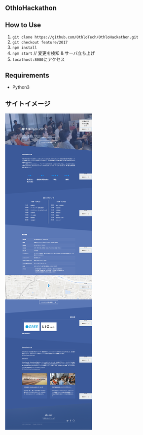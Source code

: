 ## OthloHackathon

## How to Use
1. `git clone https://github.com/OthloTech/OthloHackathon.git`
2. `git checkout feature/2017`
3. `npm install`
4. `npm start`    // 変更を検知 & サーバ立ち上げ
5. `localhost:8080`にアクセス

## Requirements
- Python3

## サイトイメージ
![othlohack](https://raw.githubusercontent.com/OthloTech/OthloHackathon/master/othlohack.png)